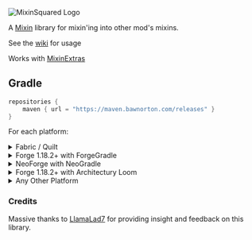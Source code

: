![MixinSquared Logo](https://github.com/Bawnorton/MixinSquared/assets/18416784/95078218-907e-4280-b5dc-5dda6b771b5f)

A [Mixin](https://github.com/SpongePowered/Mixin/) library for mixin'ing into other mod's mixins.

See the [wiki](https://github.com/Bawnorton/MixinSquared/wiki) for usage

Works with [MixinExtras](https://github.com/LlamaLad7/MixinExtras)

## Gradle

```gradle
repositories {
    maven { url = "https://maven.bawnorton.com/releases" }
}
```

For each platform:<br>
<details><summary>Fabric / Quilt</summary>

```gradle
dependencies {
    include(implementation(annotationProcessor("com.bawnorton.mixinsquared:mixinsquared-fabric:0.2.0-beta.6")))
}
```

</details>
<details><summary>Forge 1.18.2+ with ForgeGradle</summary>

### This will not work for Forge 1.18.1 and below, see `Any Other Platform`

```gradle
dependencies {
    // MixinSquared's annotationProcessor MUST be registered BEFORE Mixin's one.
    compileOnly(annotationProcessor("com.bawnorton.mixinsquared:mixinsquared-common:0.2.0-beta.6"))
    implementation(jarJar("com.bawnorton.mixinsquared:mixinsquared-forge:0.2.0-beta.6")) {
        jarJar.ranged(it, "[0.2.0-beta.6,)")
    }
}
```

</details>
<details><summary>NeoForge with NeoGradle</summary>

```gradle
dependencies {
    // MixinSquared's annotationProcessor MUST be registered BEFORE Mixin's one.
    compileOnly(annotationProcessor("com.github.bawnorton.mixinsquared:mixinsquared-common:0.2.0-beta.6"))
    implementation(jarJar("com.github.bawnorton.mixinsquared:mixinsquared-neoforge:0.2.0-beta.6")) {
        jarJar.ranged(it, "[0.2.0-beta.6,)")
    }
}
```

</details>
<details><summary>Forge 1.18.2+ with Architectury Loom</summary>

### This will not work for Forge 1.18.1 and below, see `Any Other Platform`

```gradle
dependencies {
    compileOnly(annotationProcessor("com.bawnorton.mixinsquared:mixinsquared-common:0.2.0-beta.6"))
    implementation(include("com.bawnorton.mixinsquared:mixinsquared-forge:0.2.0-beta.6"))
}
```

</details>

<details><summary>Any Other Platform</summary>

This is only a rough guide. You will need to look into the specifics of setting up ShadowJar for your platform.

```gradle
plugins {
    id "com.github.johnrengelman.shadow" version "8.1.0"
}

configurations {
    implementation.extendsFrom shadow
}

repositories {
    maven { url = "https://maven.bawnorton.com" }
}

dependencies {
    shadow(annotationProcessor("com.bawnorton.mixinsquared:mixinsquared-common:0.2.0-beta.6"))
}

shadowJar {
    configurations = [project.configurations.shadow]
    relocate("com.bawnorton.mixinsquared", "your.package.goes.here.mixinsquared")
    mergeServiceFiles()
}
```

To initialize MixinSquared, simply call

```java
MixinSquaredBootstrap.init();
```
In the `onLoad` method inside a [IMixinConfigPlugin](https://jenkins.liteloader.com/view/Other/job/Mixin/javadoc/org/spongepowered/asm/mixin/extensibility/IMixinConfigPlugin.html)

#### :warning: Warning :warning:
If you are also using MixinExtras, ensure that MixinSquared's init is called after MixinExtras' init.

</details>

### Credits

Massive thanks to [LlamaLad7](https://github.com/LlamaLad7) for providing insight and feedback on this library.
